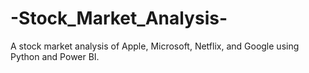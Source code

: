 # -Stock_Market_Analysis-
A stock market analysis of Apple, Microsoft, Netflix, and Google using Python and Power BI.
